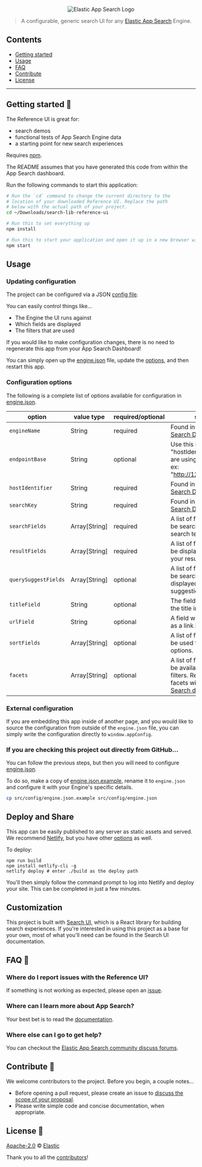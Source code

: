 <p align="center"><img src="https://github.com/elastic/app-search-reference-ui-react/blob/master/logo-app-search.png?raw=true" alt="Elastic App Search Logo"></p>

> A configurable, generic search UI for
> any [Elastic App Search](https://www.elastic.co/cloud/search-lib-service) Engine.

## Contents

- [Getting started](#getting-started-)
- [Usage](#usage)
- [FAQ](#faq-)
- [Contribute](#contribute-)
- [License](#license-)

---

## Getting started 🐣

The Reference UI is great for:

- search demos
- functional tests of App Search Engine data
- a starting point for new search experiences

Requires [npm](https://www.npmjs.com/).

The README assumes that you have generated this code from within the App Search dashboard.

Run the following commands to start this application:

```bash
# Run the `cd` command to change the current directory to the
# location of your downloaded Reference UI. Replace the path
# below with the actual path of your project.
cd ~/Downloads/search-lib-reference-ui

# Run this to set everything up
npm install

# Run this to start your application and open it up in a new browser window
npm start
```

## Usage

### Updating configuration

The project can be configured via a JSON [config file](src/config/engine.json).

You can easily control things like...

- The Engine the UI runs against
- Which fields are displayed
- The filters that are used

If you would like to make configuration changes, there is no need to regenerate
this app from your App Search Dashboard!

You can simply open up the
[engine.json](src/config/engine.json) file, update the [options](#config),
and then restart this app.

### Configuration options <a id="config"></a>

The following is a complete list of options available for configuration in [engine.json](src/config/engine.json).

| option               | value type    | required/optional | source                                                                                                                                                                                 |
| -------------------- | ------------- | ----------------- | -------------------------------------------------------------------------------------------------------------------------------------------------------------------------------------- |
| `engineName`         | String        | required          | Found in your [App Search Dashboard](http://app.swiftype.com/as).                                                                                                                      |
| `endpointBase`       | String        | optional          | Use this instead of "hostIdentifier" if you are using self managed. ex: "http://127.0.0.1:3002"                                                                                        |
| `hostIdentifier`     | String        | required          | Found in your [App Search Dashboard](http://app.swiftype.com/as).                                                                                                                      |
| `searchKey`          | String        | required          | Found in your [App Search Dashboard](http://app.swiftype.com/as).                                                                                                                      |
| `searchFields`       | Array[String] | required          | A list of fields that will be searched with your search term.                                                                                                                          |
| `resultFields`       | Array[String] | required          | A list of fields that will be displayed within your results.                                                                                                                           |
| `querySuggestFields` | Array[String] | optional          | A list of fields that will be searched and displayed as query suggestions.                                                                                                             |
| `titleField`         | String        | optional          | The field to display as the title in results.                                                                                                                                          |
| `urlField`           | String        | optional          | A field with a url to use as a link in results.                                                                                                                                        |
| `sortFields`         | Array[String] | optional          | A list of fields that will be used for sort options.                                                                                                                                   |
| `facets`             | Array[String] | optional          | A list of fields that will be available as "facet" filters. Read more about facets within the [App Search documentation](https://swiftype.com/documentation/search-lib/guides/facets). |

### External configuration

If you are embedding this app inside of another page, and you would like to
source the configuration from outside of the `engine.json` file,
you can simply write the configuration directly to `window.appConfig`.

### If you are checking this project out directly from GitHub... <a id="github"></a>

You can follow the previous steps, but then you will need to configure
[engine.json](src/config/engine.json).

To do so, make a copy of [engine.json.example](src/config/engine.json.example),
rename it to `engine.json` and configure it with your Engine's specific details.

```bash
cp src/config/engine.json.example src/config/engine.json
```

## Deploy and Share

This app can be easily published to any server as static assets and served. We recommend [Netlify](https://www.netlify.com/), but you have other [options](https://facebook.github.io/create-react-app/docs/deployment) as well.

To deploy:

```
npm run build
npm install netlify-cli -g
netlify deploy # enter ./build as the deploy path
```

You'll then simply follow the command prompt to log into Netlify and deploy your site. This can be completed in just a few minutes.

## Customization

This project is built with [Search UI](https://github.com/elastic/search-ui), which is a React library for building search experiences. If you're interested in using this project as a base for your own, most of
what you'll need can be found in the Search UI documentation.

## FAQ 🔮

### Where do I report issues with the Reference UI?

If something is not working as expected, please open an [issue](https://github.com/elastic/app-search-reference-ui-react/issues/new).

### Where can I learn more about App Search?

Your best bet is to read the [documentation](https://swiftype.com/documentation/app-search).

### Where else can I go to get help?

You can checkout the [Elastic App Search community discuss forums](https://discuss.elastic.co/c/app-search).

## Contribute 🚀

We welcome contributors to the project. Before you begin, a couple notes...

- Before opening a pull request, please create an issue to [discuss the scope of your proposal](https://github.com/elastic/app-search-reference-ui-react/issues).
- Please write simple code and concise documentation, when appropriate.

## License 📗

[Apache-2.0](https://github.com/elastic/app-search-reference-ui-react/blob/master/LICENSE.md) © [Elastic](https://github.com/elastic)

Thank you to all the [contributors](https://github.com/elastic/app-search-reference-ui-react/graphs/contributors)!
